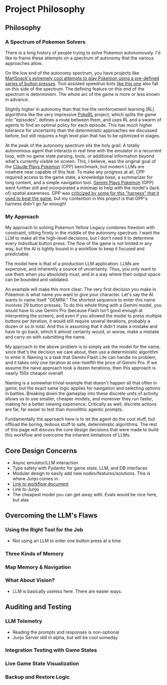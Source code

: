 # Project Philosophy

## Philosophy

### A Spectrum of Pokemon Solvers

There is a long history of people trying to solve Pokemon autonomously. I'd like to frame these attempts on a spectrum of autonomy that the various approaches allow.

On the low end of the autonomy spectrum, you have projects like [MartSnack's extremely cool attempts to play Pokemon using a pre-defined series of button presses](https://www.youtube.com/@martsnack). Tool assisted speedrun bots [like this one](https://github.com/alexkara15/PokeBot/tree/master) also fall on this side of the spectrum. The defining feature on this end of the spectrum is determinism. The whole arc of the game is more or less known in advance.

Slightly higher in autonomy than that live the reinforcement learning (RL) algorithms like the very impressive [PokeRL](https://drubinstein.github.io/pokerl/) project, which splits the game into "episodes", defines a route between them, and uses RL and a swarm of agents to find an optimal policy for each episode. This has much higher tolerance for uncertainty than the deterministic approaches we discussed before, but still requires a high level plan that has to be optimized in stages.

At the peak of the autonomy spectrum sits the holy grail: A totally autonomous agent that interacts in real time with the emulator in a recurrent loop, with no game state parsing, tools, or additional information beyond what's currently visible on screen. This, I believe, was the original goal of the [Claude Plays Pokemon](https://www.twitch.tv/claudeplayspokemon) (CPP) benchmark, but modern LLMs are nowhere near capable of this feat. To make any progress at all, CPP required access to the game state, a knowledge base, a summarizer for long content, and a simple navigation tool. [Gemini Plays Pokemon](https://www.twitch.tv/gemini_plays_pokemon) (GPP) went further still and incorporated a minimap to help with the model's (lack of) spatial awareness. GPP was [criticized by some for this "harness" that it used to beat the game](https://arstechnica.com/ai/2025/05/why-google-geminis-pokemon-success-isnt-all-its-cracked-up-to-be/), but my contention in this project is that GPP's harness didn't go far enough!

### My Approach

My approach to solving Pokemon Yellow Legacy combines freedom with constraint, sitting firmly in the middle of the autonomy spectrum. I want the LLM to make all the high-level decisions, but I don't need it to determine every individual button press. The flow of the game is not limited in any way, but the AI is tightly bound in a workflow to keep it focused and predictable.

The model here is that of a production LLM application. LLMs are expensive, and inherently a source of uncertainty. Thus, you only want to use them when you absolutely must, and in a way where their output space can be bounded and validated.

An example will make this more clear: The very first decision you make in Pokemon is what name you want to give your character. Let's say the AI wants to name itself "GEMINI." The shortest sequence to enter this name involves 29 button presses. To do this whole thing with a Gemini model, you would have to use Gemini Pro (because Flash isn't good enough at interpreting the screen), and even if you allowed the model to press multiple buttons per iteration, it would still require several iterations, probably a dozen or so in total. And this is assuming that it didn't make a mistake and have to go back, which it almost certainly would, or worse, make a mistake and carry on with submitting the name.

My approach to the above problem is to simply ask the model for the name, since that's the decision we care about, then use a deterministic algorithm to enter it. Naming is a task that Gemini Flash Lite can handle no problem, and it takes only one iteration at one-twelfth the price of Gemini Pro. If we assume the naive approach took a dozen iterations, then this approach is nearly 150x cheaper overall!

Naming is a somewhat trivial example that doesn't happen all that often in game, but the exact same logic applies for navigation and selecting options in battles. Breaking down the gameplay into these discrete units of activity allows us to use smaller, cheaper models, and moreover they run faster, making for a better viewing experience. Critically as well, discrete actions are far, far easier to test than monolithic agentic prompts.

Fundamentally the approach here is to let the agent do the cool stuff, but offload the boring, tedious stuff to safe, deterministic algorithms. The rest of this page will discuss the core design decisions that were made to build this workflow and overcome the inherent limitations of LLMs.

## Core Design Concerns

- Async emulator/LLM interaction
- Type safety with Pydantic for game state, LLM, and DB interfaces
- Modular design to easily add new nodes/features/solutions. This is where Junjo comes in.
- [Link to workflow document](docs/workflow.md)
- Link to Junjo
- The cheapest model you can get away with. Evals would be nice here, but alas

## Overcoming the LLM's Flaws

### Using the Right Tool for the Job

- Not using an LLM to enter one button press at a time

### Three Kinds of Memory

### Map Memory & Navigation

### What About Vision?

- LLM is basically useless here. There are easier ways.

## Auditing and Testing

### LLM Telemetry

- Reading the prompts and responses is non-optional
- Junjo Server still in alpha, but will be cool someday

### Integration Testing with Game States

### Live Game State Visualization

### Backup and Restore Logic
